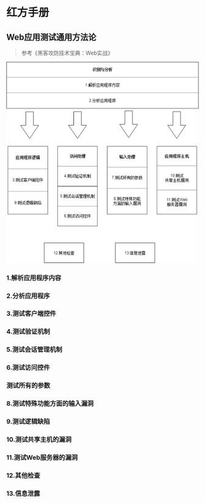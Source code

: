 # 红方手册

## Web应用测试通用方法论

> 参考《黑客攻防技术宝典：Web实战》

![](red-team.png)

### 1.解析应用程序内容

### 2.分析应用程序

### 3.测试客户端控件

### 4.测试验证机制

### 5.测试会话管理机制

### 6.测试访问控件

### 测试所有的参数

### 8.测试特殊功能方面的输入漏洞

### 9.测试逻辑缺陷

### 10.测试共享主机的漏洞

### 11.测试Web服务器的漏洞

### 12.其他检查

### 13.信息泄露